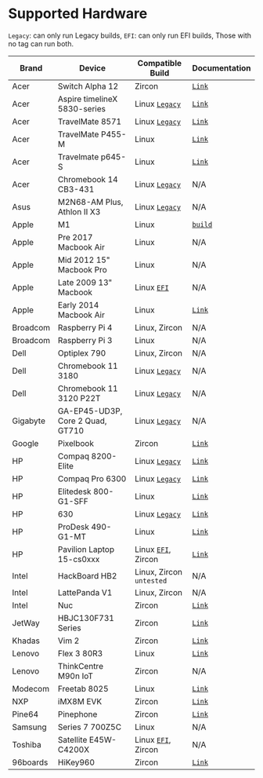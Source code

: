 # Supported Hardware

`Legacy`: can only run Legacy builds, `EFI`: can only run EFI builds, Those with no tag can run both.

| Brand| Device|Compatible Build|Documentation|    
| -----------  | -----------  | ----------- | ----------- | 
|Acer|Switch Alpha 12|Zircon|[`Link`](https://fuchsia.dev/docs/development/hardware/acer12.md)
|Acer|Aspire timelineX 5830-series|Linux [`Legacy`](run%20dahliaOS/x86_64-legacy.md)|[`Link`](hardware/Acer/Aspire-timelineX-5830-series.md)
|Acer|TravelMate 8571|Linux [`Legacy`](run%20dahliaOS/x86_64-legacy.md)|[`Link`](hardware/Acer/TravelMate-8571.md)
|Acer|TravelMate P455-M|Linux|[`Link`](hardware/Acer/TravelMate-P455-M.md)
|Acer|Travelmate p645-S|Linux|[`Link`](articles/hardware/acer/TravelMate-P645-S.md)|
|Acer|Chromebook 14 CB3-431|Linux [`Legacy`](run%20dahliaOS/x86_64-legacy.md)|N/A
|Asus|M2N68-AM Plus, Athlon II X3|Linux [`Legacy`](run%20dahliaOS/x86_64-legacy.md)|N/A
|Apple|M1|Linux|[`build`](https://github.com/dahliaOS/buildroot/releases/tag/M1-210128)
|Apple|Pre 2017 Macbook Air|Linux|N/A
|Apple|Mid 2012 15" Macbook Pro|Linux|N/A
|Apple|Late 2009 13" Macbook|Linux [`EFI`](run%20dahliaOS/x86_64-efi.md)|N/A
|Apple|Early 2014 Macbook Air|Linux|[`Link`](hardware/Apple/Macbook-air-early-2014.md)
|Broadcom|Raspberry Pi 4|Linux, Zircon|N/A
|Broadcom|Raspberry Pi 3|Linux|N/A
|Dell|Optiplex 790|Linux, Zircon|N/A
|Dell|Chromebook 11 3180|Linux [`Legacy`](run%20dahliaOS/x86_64-legacy.md)|N/A
|Dell|Chromebook 11 3120 P22T|Linux [`Legacy`](run%20dahliaOS/x86_64-legacy.md)|N/A
|Gigabyte|GA-EP45-UD3P, Core 2 Quad, GT710|Linux [`Legacy`](run%20dahliaOS/x86_64-legacy.md)|N/A
|Google|Pixelbook|Zircon|[`Link`](https://fuchsia.dev/docs/development/hardware/pixelbook.md)
|HP|Compaq 8200-Elite|Linux [`Legacy`](run%20dahliaOS/x86_64-legacy.md)|[`Link`](hardware/HP/Compaq-8200-Elite.md)
|HP|Compaq Pro 6300|Linux [`Legacy`](run%20dahliaOS/x86_64-legacy.md)|[`Link`](hardware/HP/Compaq-Pro-6300.md)
|HP|Elitedesk 800-G1-SFF|Linux|[`Link`](hardware/HP/Elitedesk-800-G1-SFF.md)
|HP|630|Linux [`Legacy`](run%20dahliaOS/x86_64-legacy.md)|[`Link`](hardware/HP/630.md)
|HP|ProDesk 490-G1-MT|Linux|[`Link`](hardware/HP/ProDesk-490-G1-MT.md)
|HP|Pavilion Laptop 15-cs0xxx|Linux [`EFI`](run%20dahliaOS/x86_64-efi.md), Zircon|[`Link`](hardware/HP/Pavilion-Laptop-15-cs0xxx.md)
|Intel|HackBoard HB2|Linux, Zircon `untested`|N/A
|Intel|LattePanda V1|Linux, Zircon|N/A
|Intel|Nuc|Zircon|[`Link`](https://fuchsia.dev/docs/development/hardware/developing_on_nuc.md)
|JetWay|HBJC130F731 Series|Zircon|[`Link`](https://fuchsia.dev/fuchsia-src/development/hardware/toulouse)
|Khadas|Vim 2|Zircon|[`Link`](https://fuchsia.dev/docs/development/hardware/khadas-vim)
|Lenovo|Flex 3 80R3|Linux|[`Link`](hardware/Lenovo/Flex-3-80R3.md)
|Lenovo|ThinkCentre M90n IoT|Zircon|N/A
|Modecom|Freetab 8025|Linux|[`Link`](hardware/Modecom/Freetab-8025.md)
|NXP|iMX8M EVK|Zircon|[`Link`](https://fuchsia.dev/fuchsia-src/development/hardware/imx8mevk)
|Pine64|Pinephone|Zircon|[`Link`](hardware/pine64/Pinephone.md)
|Samsung|Series 7 700Z5C|Linux|N/A
|Toshiba|Satellite E45W-C4200X|Linux [`EFI`](run%20dahliaOS/x86_64-efi.md), Zircon|N/A
|96boards|HiKey960|Zircon|[`Link`](https://fuchsia.dev/fuchsia-src/development/hardware/hikey960)
